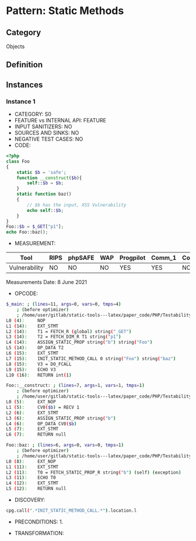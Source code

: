 # Pattern: Static Methods

## Category

Objects

## Definition

## Instances

### Instance 1

- CATEGORY: S0
- FEATURE vs INTERNAL API: FEATURE
- INPUT SANITIZERS:  NO
- SOURCES AND SINKS: NO 
- NEGATIVE TEST CASES: NO
- CODE:

```php
<?php
class Foo
{
    static $b = 'safe';
    function __construct($b){
        self::$b = $b;
    }
    static function baz()
    {
        // $b has the input, XSS Vulnerability
        echo self::$b;
    }
}
Foo::$b = $_GET["p1"];
echo Foo::baz();
```

- MEASUREMENT:

| Tool          | RIPS | phpSAFE | WAP  | Progpilot | Comm_1 | Comm_2 | Correct |
| ------------- | ---- | ------- | ---- | --------- | ------- | --------- | ------- |
| Vulnerability | NO   | NO      |NO    | YES        | YES     | NO        | YES     |
Measurements Date: 8 June 2021

- OPCODE:

```bash
$_main: ; (lines=11, args=0, vars=0, tmps=4)
    ; (before optimizer)
    ; /home/user/gitlab/static-tools---latex/paper_code/PHP/Testability_Patterns/46_static_methods/46_static_methods.php:1-16
L0 (4):     NOP
L1 (14):    EXT_STMT
L2 (14):    T1 = FETCH_R (global) string("_GET")
L3 (14):    T2 = FETCH_DIM_R T1 string("p1")
L4 (14):    ASSIGN_STATIC_PROP string("b") string("Foo")
L5 (14):    OP_DATA T2
L6 (15):    EXT_STMT
L7 (15):    INIT_STATIC_METHOD_CALL 0 string("Foo") string("baz")
L8 (15):    V3 = DO_FCALL
L9 (15):    ECHO V3
L10 (16):   RETURN int(1)

Foo::__construct: ; (lines=7, args=1, vars=1, tmps=1)
    ; (before optimizer)
    ; /home/user/gitlab/static-tools---latex/paper_code/PHP/Testability_Patterns/46_static_methods/46_static_methods.php:5-7
L0 (5):     EXT_NOP
L1 (5):     CV0($b) = RECV 1
L2 (6):     EXT_STMT
L3 (6):     ASSIGN_STATIC_PROP string("b")
L4 (6):     OP_DATA CV0($b)
L5 (7):     EXT_STMT
L6 (7):     RETURN null

Foo::baz: ; (lines=6, args=0, vars=0, tmps=1)
    ; (before optimizer)
    ; /home/user/gitlab/static-tools---latex/paper_code/PHP/Testability_Patterns/46_static_methods/46_static_methods.php:8-12
L0 (8):     EXT_NOP
L1 (11):    EXT_STMT
L2 (11):    T0 = FETCH_STATIC_PROP_R string("b") (self) (exception)
L3 (11):    ECHO T0
L4 (12):    EXT_STMT
L5 (12):    RETURN null
```

- DISCOVERY:

```bash
cpg.call(".*INIT_STATIC_METHOD_CALL.*").location.l
```

- PRECONDITIONS:
   1.

- TRANSFORMATION: 

```

```


